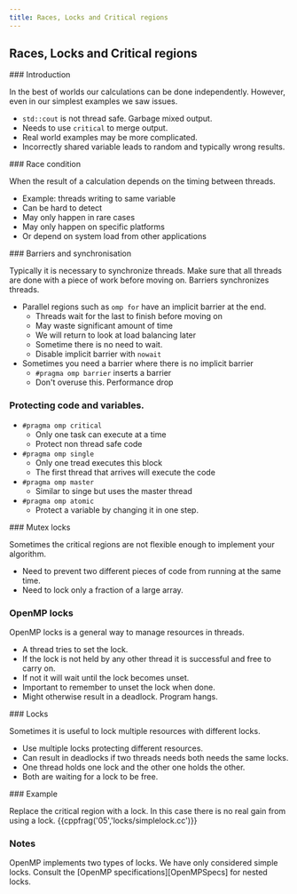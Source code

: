 ```yaml
---
title: Races, Locks and Critical regions
---
```


## Races, Locks and Critical regions


### Introduction

In the best of worlds our calculations can be done independently. 
However, even in our simplest examples we saw issues.

* `std::cout` is not thread safe. Garbage mixed output.
* Needs to use `critical` to merge output.
* Real world examples may be more complicated.
* Incorrectly shared variable leads to random and typically wrong results.

### Race condition

When the result of a calculation depends on the timing between threads. 

* Example: threads writing to same variable
* Can be hard to detect
* May only happen in rare cases
* May only happen on specific platforms
* Or depend on system load from other applications

### Barriers and synchronisation

Typically it is necessary to synchronize threads. Make sure that all threads are 
done with a piece of work before moving on. Barriers synchronizes threads.

* Parallel regions such as `omp for` have an implicit barrier at the end.
    - Threads wait for the last to finish before moving on
    - May waste significant amount of time
    - We will return to look at load balancing later
    - Sometime there is no need to wait. 
    - Disable implicit barrier with `nowait`
* Sometimes you need a barrier where there is no implicit barrier
    - `#pragma omp barrier` inserts a barrier
    - Don't overuse this. Performance drop

### Protecting code and variables.

* `#pragma omp critical`
    - Only one task can execute at a time
    - Protect non thread safe code
* `#pragma omp single`
    - Only one tread executes this block
    - The first thread that arrives will execute the code
* `#pragma omp master`
    - Similar to singe but uses the master thread
* `#pragma omp atomic`
    - Protect a variable by changing it in one step.

### Mutex locks

Sometimes the critical regions are not flexible enough to implement your algorithm.

* Need to prevent two different pieces of code from running at the same time. 
* Need to lock only a fraction of a large array.

### OpenMP locks
 
OpenMP locks is a general way to manage resources in threads. 

* A thread tries to set the lock. 
* If the lock is not held by any other thread it is successful and free to carry on. 
* If not it will wait until the lock becomes unset. 
* Important to remember to unset the lock when done.
* Might otherwise result in a deadlock. Program hangs. 

### Locks

Sometimes it is useful to lock multiple resources with different locks.

* Use multiple locks protecting different resources. 
* Can result in deadlocks if two threads needs both needs the same locks. 
* One thread holds one lock and the other one holds the other. 
* Both are waiting for a lock to be free. 

### Example

Replace the critical region with a lock. 
In this case there is no real gain from using a lock.
{{cppfrag('05','locks/simplelock.cc')}} 


### Notes 

OpenMP implements two types of locks. We have only considered simple locks. 
Consult the [OpenMP specifications][OpenMPSpecs] for nested locks.
